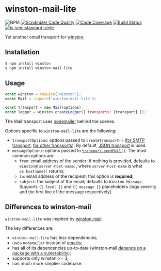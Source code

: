 # winston-mail-lite

![NPM](https://img.shields.io/npm/v/winston-mail-lite.svg)
[![Scrutinizer Code Quality](https://scrutinizer-ci.com/g/sjinks/winston-mail-lite/badges/quality-score.png?b=master)](https://scrutinizer-ci.com/g/sjinks/winston-mail-lite/?branch=master)
[![Code Coverage](https://scrutinizer-ci.com/g/sjinks/winston-mail-lite/badges/coverage.png?b=master)](https://scrutinizer-ci.com/g/sjinks/winston-mail-lite/?branch=master)
[![Build Status](https://scrutinizer-ci.com/g/sjinks/winston-mail-lite/badges/build.png?b=master)](https://scrutinizer-ci.com/g/sjinks/winston-mail-lite/build-status/master)
[![js-semistandard-style](https://img.shields.io/badge/code%20style-semistandard-brightgreen.svg?style=flat-square)](https://github.com/Flet/semistandard)

Yet another email transport for [winston](https://github.com/flatiron/winston).

## Installation

```sh
$ npm install winston
$ npm install winston-mail-lite
```

## Usage

```js
const winston = require('winston');
const Mail = require('winston-mail-lite');

const transport = new Mail(options);
const logger = winston.createLogger({ transports: [transport] });
```

The Mail transport uses [nodemailer](https://nodemailer.com/) behind the scenes.

Options specific to `winston-mail-lite` are the following:
  * `transportOptions`: options passed to `createTransport()` ([for SMTP transport](https://nodemailer.com/smtp/), [for other transports](https://nodemailer.com/transports/)). By default, [JSON transport](https://nodemailer.com/transports/stream/#json-transport) is used.
  * `messageOptions`: options passed to [`transport.sendMail()`](https://nodemailer.com/message/). The most common options are:
    * `from`: email address of the sender; if nothing is provided, defaults to `winston@[server-host-name]`, where `server-host-name` is what `os.hostname()` returns;
    * `to`: email address of the recipient; this option is **required**;
    * `subject`: the subject of the email; defaults to `Winston Message`. Supports `{{ level }}` and `{{ message }}` placeholders (logs severity and the first line of the message respectively).

## Differences to winston-mail

`winston-mail-lite` was inspired by [winston-mail](https://github.com/wavded/winston-mail).

The key differences are:
  * `winston-mail-lite` has less dependencies;
  * uses `nodemailer` instead of [emailjs](https://github.com/eleith/emailjs);
  * has all of its dependencies up-to-date (winston-mail [depends on a package with a vulnerability](https://github.com/wavded/winston-mail/issues/51));
  * supports only winston >= 3;
  * has much more simplier codebase.
